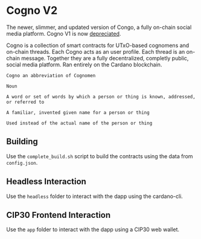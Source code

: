 # Cogno V2

The newer, slimmer, and updated version of Congo, a fully on-chain social media platform. Cogno V1 is now [depreciated](https://github.com/logicalmechanism/cogno_v1).

Cogno is a collection of smart contracts for UTxO-based cognomens and on-chain threads. Each Cogno acts as an user profile. Each thread is an on-chain message. Together they are a fully decentralized, completly public, social media platform. Ran entirely on the Cardano blockchain.

```
Cogno an abbreviation of Cognomen 

Noun

A word or set of words by which a person or thing is known, addressed, or referred to

A familiar, invented given name for a person or thing 

Used instead of the actual name of the person or thing
```

## Building

Use the `complete_build.sh` script to build the contracts using the data from `config.json`.

## Headless Interaction

Use the `headless` folder to interact with the dapp using the cardano-cli.

## CIP30 Frontend Interaction

Use the `app` folder to interact with the dapp using a CIP30 web wallet.
